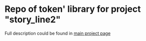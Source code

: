# Repo of token' library for project "story_line2"

Full description could be found in [main project page](https://fedor-malyshkin.github.io/story_line2_build/)
